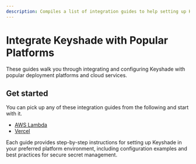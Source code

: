```yaml
---
description: Compiles a list of integration guides to help setting up Keyshade with popular deployment platforms
---
```


# Integrate Keyshade with Popular Platforms

These guides walk you through integrating and configuring Keyshade with popular deployment platforms and cloud services.

## Get started

You can pick up any of these integration guides from the following and start with it.

- [AWS Lambda](/docs/integration/platforms/set-up-with-aws.md)
- [Vercel](/docs/integration/platforms/set-up-with-vercel.md)

Each guide provides step-by-step instructions for setting up Keyshade in your preferred platform environment, including configuration examples and best practices for secure secret management.